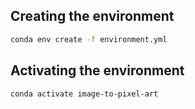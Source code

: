 ## Creating the environment

```sh
conda env create -f environment.yml
```

## Activating the environment

```sh
conda activate image-to-pixel-art
```

